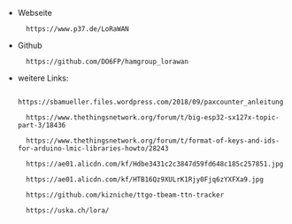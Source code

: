 
- Webseite

        https://www.p37.de/LoRaWAN


- Github

        https://github.com/DO6FP/hamgroup_lorawan
        
- weitere Links:

        https://sbamueller.files.wordpress.com/2018/09/paxcounter_anleitung.pdf
        
        https://www.thethingsnetwork.org/forum/t/big-esp32-sx127x-topic-part-3/18436
        
        https://www.thethingsnetwork.org/forum/t/format-of-keys-and-ids-for-arduino-lmic-libraries-howto/28243
        
        https://ae01.alicdn.com/kf/Hdbe3431c2c3847d59fd648c185c257851.jpg
        
        https://ae01.alicdn.com/kf/HTB16Qz9XULrK1Rjy0Fjq6zYXFXa9.jpg
        
        https://github.com/kizniche/ttgo-tbeam-ttn-tracker
        
        https://uska.ch/lora/
